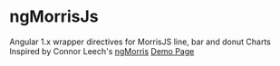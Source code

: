 # ngMorrisJs
Angular 1.x wrapper directives for MorrisJS line, bar and donut Charts
Inspired by Connor Leech's [ngMorris](https://github.com/cleechtech/ng-morris)
[Demo Page](http://jboothe.github.io/ngMorrisJs/)
